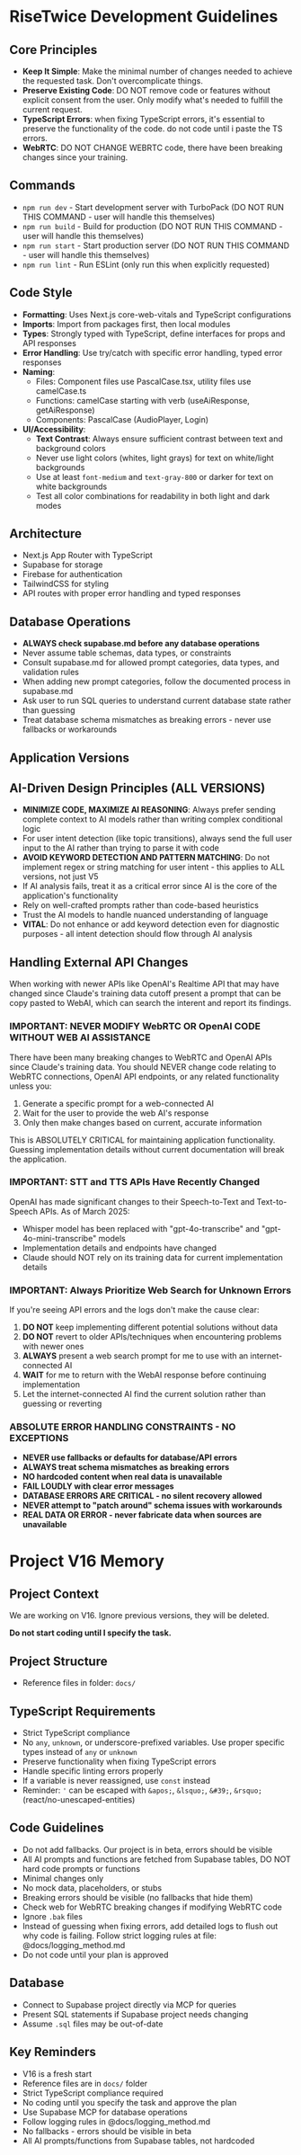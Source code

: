 # RiseTwice Development Guidelines

## Core Principles

- **Keep It Simple**: Make the minimal number of changes needed to achieve the requested task. Don't overcomplicate things.
- **Preserve Existing Code**: DO NOT remove code or features without explicit consent from the user. Only modify what's needed to fulfill the current request.
- **TypeScript Errors**: when fixing TypeScript errors, it's essential to preserve the functionality of the code. do not code until i paste the TS errors.
- **WebRTC**: DO NOT CHANGE WEBRTC code, there have been breaking changes since your training.

## Commands
- `npm run dev` - Start development server with TurboPack (DO NOT RUN THIS COMMAND - user will handle this themselves)
- `npm run build` - Build for production (DO NOT RUN THIS COMMAND - user will handle this themselves)
- `npm run start` - Start production server (DO NOT RUN THIS COMMAND - user will handle this themselves)
- `npm run lint` - Run ESLint (only run this when explicitly requested)

## Code Style
- **Formatting**: Uses Next.js core-web-vitals and TypeScript configurations
- **Imports**: Import from packages first, then local modules
- **Types**: Strongly typed with TypeScript, define interfaces for props and API responses
- **Error Handling**: Use try/catch with specific error handling, typed error responses
- **Naming**: 
  - Files: Component files use PascalCase.tsx, utility files use camelCase.ts
  - Functions: camelCase starting with verb (useAiResponse, getAiResponse)
  - Components: PascalCase (AudioPlayer, Login)
- **UI/Accessibility**:
  - **Text Contrast**: Always ensure sufficient contrast between text and background colors
  - Never use light colors (whites, light grays) for text on white/light backgrounds
  - Use at least `font-medium` and `text-gray-800` or darker for text on white backgrounds
  - Test all color combinations for readability in both light and dark modes

## Architecture
- Next.js App Router with TypeScript
- Supabase for storage
- Firebase for authentication
- TailwindCSS for styling
- API routes with proper error handling and typed responses

## Database Operations

- **ALWAYS check supabase.md before any database operations**
- Never assume table schemas, data types, or constraints
- Consult supabase.md for allowed prompt categories, data types, and validation rules
- When adding new prompt categories, follow the documented process in supabase.md
- Ask user to run SQL queries to understand current database state rather than guessing
- Treat database schema mismatches as breaking errors - never use fallbacks or workarounds

## Application Versions

## AI-Driven Design Principles (ALL VERSIONS)
- **MINIMIZE CODE, MAXIMIZE AI REASONING**: Always prefer sending complete context to AI models rather than writing complex conditional logic
- For user intent detection (like topic transitions), always send the full user input to the AI rather than trying to parse it with code
- **AVOID KEYWORD DETECTION AND PATTERN MATCHING**: Do not implement regex or string matching for user intent - this applies to ALL versions, not just V5
- If AI analysis fails, treat it as a critical error since AI is the core of the application's functionality
- Rely on well-crafted prompts rather than code-based heuristics
- Trust the AI models to handle nuanced understanding of language
- **VITAL**: Do not enhance or add keyword detection even for diagnostic purposes - all intent detection should flow through AI analysis

## Handling External API Changes

When working with newer APIs like OpenAI's Realtime API that may have changed since Claude's training data cutoff present a prompt that can be copy pasted to WebAI, which can search the interent and report its findings.

### IMPORTANT: NEVER MODIFY WebRTC OR OpenAI CODE WITHOUT WEB AI ASSISTANCE

There have been many breaking changes to WebRTC and OpenAI APIs since Claude's training data. You should NEVER change code relating to WebRTC connections, OpenAI API endpoints, or any related functionality unless you:

1. Generate a specific prompt for a web-connected AI
2. Wait for the user to provide the web AI's response
3. Only then make changes based on current, accurate information

This is ABSOLUTELY CRITICAL for maintaining application functionality. Guessing implementation details without current documentation will break the application.

### IMPORTANT: STT and TTS APIs Have Recently Changed
OpenAI has made significant changes to their Speech-to-Text and Text-to-Speech APIs. As of March 2025:
- Whisper model has been replaced with "gpt-4o-transcribe" and "gpt-4o-mini-transcribe" models
- Implementation details and endpoints have changed
- Claude should NOT rely on its training data for current implementation details

### IMPORTANT: Always Prioritize Web Search for Unknown Errors
If you're seeing API errors and the logs don't make the cause clear:
1. **DO NOT** keep implementing different potential solutions without data
2. **DO NOT** revert to older APIs/techniques when encountering problems with newer ones
3. **ALWAYS** present a web search prompt for me to use with an internet-connected AI
4. **WAIT** for me to return with the WebAI response before continuing implementation
5. Let the internet-connected AI find the current solution rather than guessing or reverting

### ABSOLUTE ERROR HANDLING CONSTRAINTS - NO EXCEPTIONS

- **NEVER use fallbacks or defaults for database/API errors**
- **ALWAYS treat schema mismatches as breaking errors**
- **NO hardcoded content when real data is unavailable**
- **FAIL LOUDLY with clear error messages**
- **DATABASE ERRORS ARE CRITICAL - no silent recovery allowed**
- **NEVER attempt to "patch around" schema issues with workarounds**
- **REAL DATA OR ERROR - never fabricate data when sources are unavailable**

# Project V16 Memory

## Project Context
We are working on V16. Ignore previous versions, they will be deleted. 

**Do not start coding until I specify the task.**

## Project Structure
- Reference files in folder: `docs/`

## TypeScript Requirements
- Strict TypeScript compliance
- No `any`, `unknown`, or underscore-prefixed variables. Use proper specific types instead of `any` or `unknown`
- Preserve functionality when fixing TypeScript errors
- Handle specific linting errors properly
- If a variable is never reassigned, use `const` instead
- Reminder: `'` can be escaped with `&apos;`, `&lsquo;`, `&#39;`, `&rsquo;` (react/no-unescaped-entities)

## Code Guidelines
- Do not add fallbacks. Our project is in beta, errors should be visible
- All AI prompts and functions are fetched from Supabase tables, DO NOT hard code prompts or functions
- Minimal changes only
- No mock data, placeholders, or stubs
- Breaking errors should be visible (no fallbacks that hide them)
- Check web for WebRTC breaking changes if modifying WebRTC code
- Ignore `.bak` files
- Instead of guessing when fixing errors, add detailed logs to flush out why code is failing. Follow strict logging rules at file: @docs/logging_method.md
- Do not code until your plan is approved

## Database
- Connect to Supabase project directly via MCP for queries
- Present SQL statements if Supabase project needs changing
- Assume `.sql` files may be out-of-date

## Key Reminders
- V16 is a fresh start
- Reference files are in `docs/` folder
- Strict TypeScript compliance required
- No coding until you specify the task and approve the plan
- Use Supabase MCP for database operations
- Follow logging rules in @docs/logging_method.md
- No fallbacks - errors should be visible in beta
- All AI prompts/functions from Supabase tables, not hardcoded
